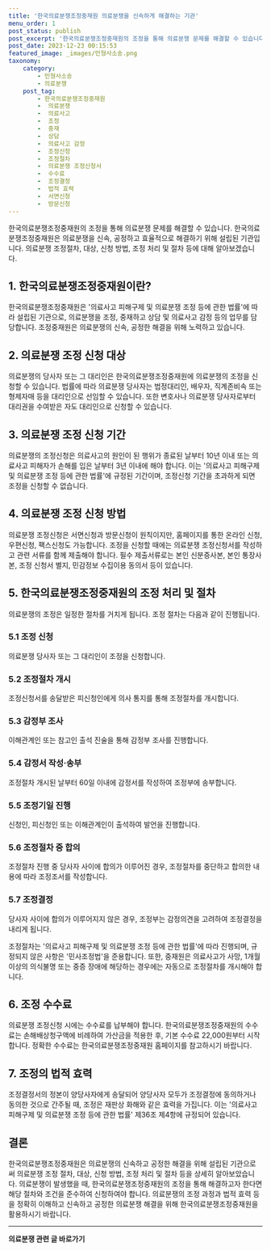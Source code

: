 ```yaml
---
title: '한국의료분쟁조정중재원 의료분쟁을 신속하게 해결하는 기관'
menu_order: 1
post_status: publish
post_excerpt: '한국의료분쟁조정중재원의 조정을 통해 의료분쟁 문제를 해결할 수 있습니다. 한국의료분쟁조정중재원은 의료분쟁을 신속, 공정하고 효율적으로 해결하기 위해 설립된 기관입니다. 의료분쟁 조정절차, 대상, 신청 방법, 조정 처리 및 절차 등에 대해 알아보겠습니다.'
post_date: 2023-12-23 00:15:53
featured_image: _images/민형사소송.png
taxonomy:
    category:
        - 민형사소송
        - 의료분쟁
    post_tag:
        - 한국의료분쟁조정중재원
        -  의료분쟁
        -  의료사고
        -  조정
        -  중재
        -  상담
        -  의료사고 감정
        -  조정신청
        -  조정절차
        -  의료분쟁 조정신청서
        -  수수료
        -  조정결정
        -  법적 효력
        -  서면신청
        -  방문신청
---
```



한국의료분쟁조정중재원의 조정을 통해 의료분쟁 문제를 해결할 수 있습니다. 한국의료분쟁조정중재원은 의료분쟁을 신속, 공정하고 효율적으로 해결하기 위해 설립된 기관입니다. 의료분쟁 조정절차, 대상, 신청 방법, 조정 처리 및 절차 등에 대해 알아보겠습니다.

## 1. 한국의료분쟁조정중재원이란?

한국의료분쟁조정중재원은 '의료사고 피해구제 및 의료분쟁 조정 등에 관한 법률'에 따라 설립된 기관으로, 의료분쟁을 조정, 중재하고 상담 및 의료사고 감정 등의 업무를 담당합니다. 조정중재원은 의료분쟁의 신속, 공정한 해결을 위해 노력하고 있습니다.

## 2. 의료분쟁 조정 신청 대상

의료분쟁의 당사자 또는 그 대리인은 한국의료분쟁조정중재원에 의료분쟁의 조정을 신청할 수 있습니다. 법률에 따라 의료분쟁 당사자는 법정대리인, 배우자, 직계존비속 또는 형제자매 등을 대리인으로 선임할 수 있습니다. 또한 변호사나 의료분쟁 당사자로부터 대리권을 수여받은 자도 대리인으로 신청할 수 있습니다.

## 3. 의료분쟁 조정 신청 기간

의료분쟁의 조정신청은 의료사고의 원인이 된 행위가 종료된 날부터 10년 이내 또는 의료사고 피해자가 손해를 입은 날부터 3년 이내에 해야 합니다. 이는 '의료사고 피해구제 및 의료분쟁 조정 등에 관한 법률'에 규정된 기간이며, 조정신청 기간을 초과하게 되면 조정을 신청할 수 없습니다.

## 4. 의료분쟁 조정 신청 방법

의료분쟁 조정신청은 서면신청과 방문신청이 원칙이지만, 홈페이지를 통한 온라인 신청, 우편신청, 팩스신청도 가능합니다. 조정을 신청할 때에는 의료분쟁 조정신청서를 작성하고 관련 서류를 함께 제출해야 합니다. 필수 제출서류로는 본인 신분증사본, 본인 통장사본, 조정 신청서 별지, 민감정보 수집이용 동의서 등이 있습니다.

## 5. 한국의료분쟁조정중재원의 조정 처리 및 절차

의료분쟁의 조정은 일정한 절차를 거치게 됩니다. 조정 절차는 다음과 같이 진행됩니다.

### 5.1 조정 신청
의료분쟁 당사자 또는 그 대리인이 조정을 신청합니다.

### 5.2 조정절차 개시
조정신청서를 송달받은 피신청인에게 의사 통지를 통해 조정절차를 개시합니다.

### 5.3 감정부 조사
이해관계인 또는 참고인 출석 진술을 통해 감정부 조사를 진행합니다.

### 5.4 감정서 작성·송부
조정절차 개시된 날부터 60일 이내에 감정서를 작성하여 조정부에 송부합니다.

### 5.5 조정기일 진행
신청인, 피신청인 또는 이해관계인이 출석하여 발언을 진행합니다.

### 5.6 조정절차 중 합의
조정절차 진행 중 당사자 사이에 합의가 이루어진 경우, 조정절차를 중단하고 합의한 내용에 따라 조정조서를 작성합니다.

### 5.7 조정결정
당사자 사이에 합의가 이루어지지 않은 경우, 조정부는 감정의견을 고려하여 조정결정을 내리게 됩니다.

조정절차는 '의료사고 피해구제 및 의료분쟁 조정 등에 관한 법률'에 따라 진행되며, 규정되지 않은 사항은 '민사조정법'을 준용합니다. 또한, 중재원은 의료사고가 사망, 1개월 이상의 의식불명 또는 중증 장애에 해당하는 경우에는 자동으로 조정절차를 개시해야 합니다.

## 6. 조정 수수료

의료분쟁 조정신청 시에는 수수료를 납부해야 합니다. 한국의료분쟁조정중재원의 수수료는 손해배상청구액에 비례하여 가산금을 적용한 후, 기본 수수료 22,000원부터 시작합니다. 정확한 수수료는 한국의료분쟁조정중재원 홈페이지를 참고하시기 바랍니다.

## 7. 조정의 법적 효력

조정결정서의 정본이 양당사자에게 송달되어 양당사자 모두가 조정결정에 동의하거나 동의한 것으로 간주될 때, 조정은 재판상 화해와 같은 효력을 가집니다. 이는 '의료사고 피해구제 및 의료분쟁 조정 등에 관한 법률' 제36조 제4항에 규정되어 있습니다.

## 결론

한국의료분쟁조정중재원은 의료분쟁의 신속하고 공정한 해결을 위해 설립된 기관으로써 의료분쟁 조정 절차, 대상, 신청 방법, 조정 처리 및 절차 등을 상세히 알아보았습니다. 의료분쟁이 발생했을 때, 한국의료분쟁조정중재원의 조정을 통해 해결하고자 한다면 해당 절차와 조건을 준수하여 신청하여야 합니다. 의료분쟁의 조정 과정과 법적 효력 등을 정확히 이해하고 신속하고 공정한 의료분쟁 해결을 위해 한국의료분쟁조정중재원을 활용하시기 바랍니다.
<!-- wp:separator -->
<hr class="wp-block-separator has-alpha-channel-opacity"/>
<!-- /wp:separator -->

<!-- wp:group {"backgroundColor":"base","layout":{"type":"constrained"}} -->
<div class="wp-block-group has-base-background-color has-background"><!-- wp:paragraph {"align":"center","fontSize":"medium"} -->
<p class="has-text-align-center has-large-font-size"><strong>의료분쟁 관련 글 바로가기</strong></p>
<!-- /wp:paragraph -->


<!-- wp:latest-posts
{"categories":[{"id":19793,"count":19,"description":"","link":"https://uknowlaw.com/category/%ec%9d%98%eb%a3%8c%eb%b6%84%ec%9f%81/","name":"의료분쟁","slug":"의료분쟁","taxonomy":"category","parent":0,"meta":[],"_links":{"self":[{"href":"https://uknowlaw.com/wp-json/wp/v2/categories/19793"}],"collection":[{"href":"https://uknowlaw.com/wp-json/wp/v2/categories"}],"about":[{"href":"https://uknowlaw.com/wp-json/wp/v2/taxonomies/category"}],"wp:post_type":[{"href":"https://uknowlaw.com/wp-json/wp/v2/posts?categories=19793"}],"curies":[{"name":"wp","href":"https://api.w.org/{rel}","templated":true}]}}],"postsToShow":100,"excerptLength":28,"postLayout":"grid","columns":2,"featuredImageAlign":"left","featuredImageSizeSlug":"large","fontSize":"small"} /--></div>
<!-- /wp:group -->